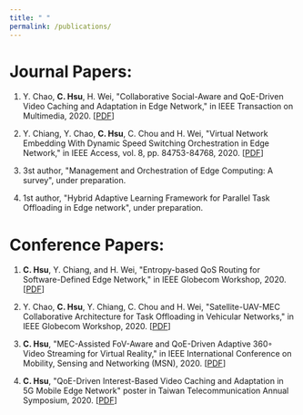 ```yaml
---
title: " "
permalink: /publications/
---
```


Journal Papers:
======
1. Y. Chao, **C. Hsu**, H. Wei, "Collaborative Social-Aware and QoE-Driven Video Caching and Adaptation in Edge Network," in IEEE Transaction on Multimedia, 2020. [[PDF](http://SendurLanter.github.io/files/CSQCA.pdf)]

2. Y. Chiang, Y. Chao, **C. Hsu**, C. Chou and H. Wei, "Virtual Network Embedding With Dynamic Speed Switching Orchestration in Edge Network," in IEEE Access, vol. 8, pp. 84753-84768, 2020. [[PDF](http://SendurLanter.github.io/files/Access.pdf)]

3. 3st author, "Management and Orchestration of Edge Computing: A survey", under preparation.

4. 1st author, "Hybrid Adaptive Learning Framework for Parallel Task Offloading in Edge network", under preparation.

Conference Papers:
======
1. **C. Hsu**, Y. Chiang, and H. Wei, "Entropy-based QoS Routing for Software-Defined Edge Network," in IEEE Globecom Workshop, 2020. [[PDF](http://SendurLanter.github.io/files/EQLBR.pdf)]

2. Y. Chao, **C. Hsu**, Y. Chiang, C. Chou and H. Wei, "Satellite-UAV-MEC Collaborative Architecture for Task Offloading in Vehicular Networks," in IEEE Globecom Workshop, 2020. [[PDF](http://SendurLanter.github.io/files/UAV.pdf)]

3. **C. Hsu**, "MEC-Assisted FoV-Aware and QoE-Driven Adaptive 360◦ Video Streaming for Virtual Reality," in IEEE International Conference on Mobility, Sensing and Networking (MSN), 2020. [[PDF](http://SendurLanter.github.io/files/MFQAS.pdf)]

4. **C. Hsu**, "QoE-Driven Interest-Based Video Caching and Adaptation in 5G Mobile Edge Network" poster in Taiwan Telecommunication Annual Symposium, 2020. [[PDF](http://SendurLanter.github.io/files/Another_social.pdf)]